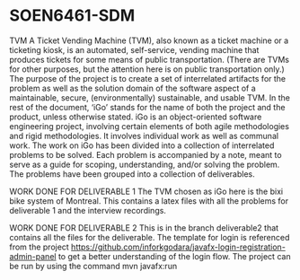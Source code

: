 # SOEN6461-SDM
TVM 
A Ticket Vending Machine (TVM), also known as a ticket machine or a ticketing kiosk,
is an automated, self-service, vending machine that produces tickets for some means of
public transportation. (There are TVMs for other purposes, but the attention here is on
public transportation only.)
The purpose of the project is to create a set of interrelated artifacts for the problem as
well as the solution domain of the software aspect of a maintainable, secure,
(environmentally) sustainable, and usable TVM. In the rest of the document, ‘iGo’ stands
for the name of both the project and the product, unless otherwise stated.
iGo is an object-oriented software engineering project, involving certain elements of
both agile methodologies and rigid methodologies. It involves individual work as well
as communal work.
The work on iGo has been divided into a collection of interrelated problems to be
solved. Each problem is accompanied by a note, meant to serve as a guide for scoping,
understanding, and/or solving the problem. The problems have been grouped into a
collection of deliverables. 

WORK DONE FOR DELIVERABLE 1
The TVM chosen as iGo here is the bixi bike system of Montreal. 
This contains a latex files with all the problems for deliverable 1 and the interview recordings.


WORK DONE FOR DELIVERABLE 2
This is in the branch deliverable2 that contains all the files for the deliverable. The template for login is referenced from the project https://github.com/inforkgodara/javafx-login-registration-admin-panel to get a better understanding of the login flow. The project can be run by using the command mvn javafx:run 
